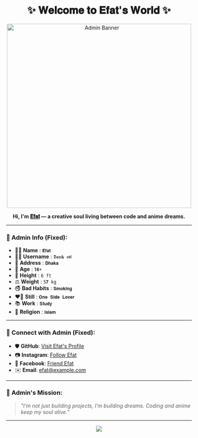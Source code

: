 <h1 align="center">✨ 𝐖𝐞𝐥𝐜𝐨𝐦𝐞 𝐭𝐨 𝐄𝐟𝐚𝐭'𝐬 𝐖𝐨𝐫𝐥𝐝 ✨</h1>

<p align="center">
  <a href="https://github.com/Efat-Official">
    <img src="https://c.tenor.com/KydqZ5yEgDoAAAAd/tenor.gif" alt="Admin Banner" width="500px"/>
  </a>
</p>

<p align="center">
  <b>Hi, I'm <u>𝐄𝐟𝐚𝐭</u> — a creative soul living between code and anime dreams.</b>
</p>

---

### 👑 Admin Info (Fixed):

- 🙆‍♂️ **Name** : `𝐄𝐟𝐚𝐭`
- 🙅‍♂️ **Username** : `𝕯𝖆𝖗𝖈𝖐 𝖈𝖔𝖑`
- 🏡 **Address** : `𝐃𝐡𝐚𝐤𝐚`
- 🎂 **Age** : `𝟏𝟔+`
- 📏 **Height** : `6 ft`
- ⚖️ **Weight** : `5𝟕 kg`
- 🚭 **Bad Habits** : `𝐒𝐦𝐨𝐤𝐢𝐧𝐠`
- ❤️‍🔥 **Still** : `𝐎𝐧𝐞 𝐒𝐢𝐝𝐞 𝐋𝐨𝐯𝐞𝐫`
- 📚 **Work** : `𝐒𝐭𝐮𝐝𝐲`
- 🕌 **Religion** : `𝐈𝐬𝐥𝐚𝐦`

---

### 📌 Connect with Admin (Fixed):

- 🛡️ **GitHub**: [Visit Efat's Profile](https://github.com/Efat-Official)
- 📷 **Instagram**: [Follow Efat](https://instagram.com/Efat-Official)
- 📱 **Facebook**: [Friend Efat](https://facebook.com/Efat-Official)
- ✉️ **Email**: efat@example.com

---

### 🎯 Admin's Mission:
> *"I’m not just building projects, I’m building dreams. Coding and anime keep my soul alive."*

---

<p align="center">
  <img src="https://readme-typing-svg.demolab.com/?lines=Admin+Efat+here!;Dream+Big,+Code+Bigger!;Anime+and+Coding+is+Life!&center=true&width=400&height=45">
</p>
